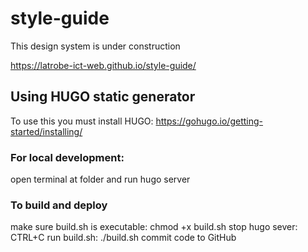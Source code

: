 # style-guide
This design system is under construction

https://latrobe-ict-web.github.io/style-guide/

## Using HUGO static generator
To use this you must install HUGO: https://gohugo.io/getting-started/installing/

### For local development:
open terminal at folder and run hugo server

### To build and deploy
make sure build.sh is executable: chmod +x build.sh
stop hugo sever: CTRL+C
run build.sh: ./build.sh
commit code to GitHub
